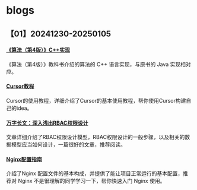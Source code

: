 # blogs

## 【01】20241230-20250105

#### [《算法（第4版）》C++实现](https://github.com/landerrosette/algs4)

《算法（第4版）》教科书介绍的算法的 C++ 语言实现，与原书的 Java 实现相对应。

#### [Cursor教程](https://www.lookai.top/cn/cursor/instruction/instruction)

Cursor的使用教程，详细介绍了Cursor的基本使用教程，帮你使用Cursor构建自己的idea。

#### [万字长文：深入浅出RBAC权限设计](https://www.woshipm.com/pd/5576757.html)

文章详细介绍了RBAC权限设计模型，RBAC权限设计的一般步骤，以及相关的数据模型应当如何设计，一篇很好的文章，推荐阅读。

#### [Nginx配置指南](https://cloud.tencent.com/developer/article/2450465)

介绍了Nginx 配置文件的基本构成，并提供了能让项目正常运行的基本配置，推荐对 Nginx 不是很理解的同学学习一下，帮你快速入门 Nginx 使用。